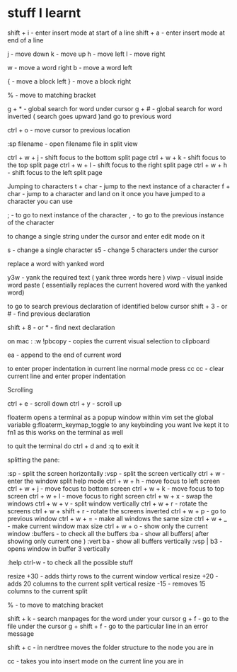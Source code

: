 

# stuff I learnt

shift + i - enter insert mode at start of a line
shift + a - enter insert mode at end of a line

j - move down
k - move up
h - move left
l - move right

w - move a word right
b - move a word left

{ - move a block left
} - move a block right

% - move to matching bracket

g + *             - global search for word under cursor
g + #             - global search for word inverted ( search goes upward )and go to previous word


ctrl + o          - move cursor to previous location

:sp filename - open filename file in split view

ctrl + w + j - shift focus to the bottom split page
ctrl + w + k - shift focus to the top split page
ctrl + w + l - shift focus to the right split page
ctrl + w + h - shift focus to the left split page


Jumping to characters
t + char - jump to the next instance of a character
f + char - jump to a character and land on it
once you have jumped to a character you can use 

; - to go to next instance of the character
, - to go to the previous instance of the character

to change a single string under the cursor and enter edit mode on it

s - change a single character
s5 - change 5 characters under the cursor

replace a word with yanked word

y3w - yank the required text ( yank three words here )
viwp - visual inside word paste ( essentially replaces the current hovered word with the yanked word)

to go to search previous declaration of identified below cursor
shift + 3 - or # - find previous declaration

shift + 8 - or * - find next declaration

on mac :
:w !pbcopy - copies the current visual selection to clipboard


ea - append to the end of current word

to enter proper indentation in current line normal mode press cc
cc - clear current line and enter proper indentation



Scrolling


ctrl + e - scroll down
ctrl + y - scroll up


floaterm opens a terminal as a popup window within vim
set the global variable g:floaterm_keymap_toggle to any keybinding you want Ive kept it to fn1 as this works on the terminal as well

to quit the terminal do ctrl + d and :q to exit it



splitting the pane:

:sp                   - split the screen horizontally
:vsp                  - split the screen vertically
ctrl + w              - enter the window split help mode
ctrl + w + h          - move focus to left screen
ctrl + w + j          - move focus to bottom screen
ctrl + w + k          - move focus to top screen
ctrl + w + l          - move focus to right screen
ctrl + w + x          - swap the windows
ctrl + w + v          - split window vertically
ctrl + w + r          - rotate the screens
ctrl + w + shift + r  - rotate the screens inverted
ctrl + w + p          - go to previous window
ctrl + w + =          - make all windows the same size
ctrl + w + _          - make current window max size 
ctrl + w + o          - show only the current window
:buffers              - to check all the buffers
:ba                   - show all buffers( after showing only current one )
:vert ba              - show all buffers vertically
:vsp | b3             - opens window in buffer 3 vertically

:help ctrl-w          - to check all the possible stuff


resize +30            - adds thirty rows to the current window
vertical resize +20   - adds 20 columns to the current split
vertical resize -15   - removes 15 columns to the current split




%                     - to move to matching bracket


shift + k - search manpages for the word under your cursor
g + f - go to the file under the cursor
g + shift + f - go to the particular line in an error message

shift + c - in nerdtree moves the folder structure to the node you are in

cc - takes you into insert mode on the current line you are in
